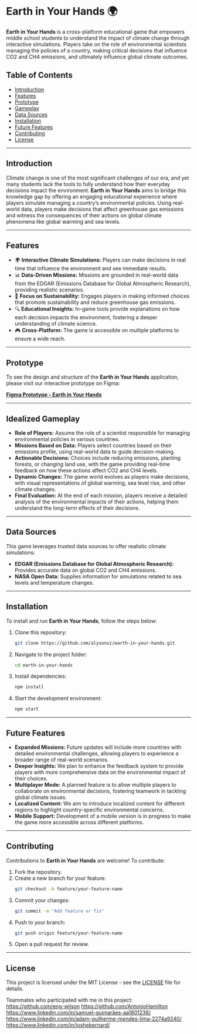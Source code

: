 
# Earth in Your Hands 🌍

**Earth in Your Hands** is a cross-platform educational game that empowers middle school students to understand the impact of climate change through interactive simulations. Players take on the role of environmental scientists managing the policies of a country, making critical decisions that influence CO2 and CH4 emissions, and ultimately influence global climate outcomes.

## Table of Contents
- [Introduction](#introduction)
- [Features](#features)
- [Prototype](#prototype)
- [Gameplay](#gameplay)
- [Data Sources](#data-sources)
- [Installation](#installation)
- [Future Features](#future-features)
- [Contributing](#contributing)
- [License](#license)

---

## Introduction

Climate change is one of the most significant challenges of our era, and yet many students lack the tools to fully understand how their everyday decisions impact the environment. **Earth in Your Hands** aims to bridge this knowledge gap by offering an engaging educational experience where players simulate managing a country’s environmental policies. Using real-world data, players make decisions that affect greenhouse gas emissions and witness the consequences of their actions on global climate phenomena like global warming and sea levels.

---

## Features

- 🌍 **Interactive Climate Simulations:** Players can make decisions in real time that influence the environment and see immediate results.
- 📊 **Data-Driven Missions:** Missions are grounded in real-world data from the EDGAR (Emissions Database for Global Atmospheric Research), providing realistic scenarios.
- 🌱 **Focus on Sustainability:** Engages players in making informed choices that promote sustainability and reduce greenhouse gas emissions.
- 🔍 **Educational Insights:** In-game tools provide explanations on how each decision impacts the environment, fostering a deeper understanding of climate science.
- 🎮 **Cross-Platform:** The game is accessible on multiple platforms to ensure a wide reach.

---

## Prototype

To see the design and structure of the **Earth in Your Hands** application, please visit our interactive prototype on Figma:

[**Figma Prototype - Earth in Your Hands**](https://www.figma.com/proto/8OwtLz5rODrFDluUi6jdMp/Nasa?node-id=5-541&starting-point-node-id=5%3A541)

---

## Idealized Gameplay

- **Role of Players:** Assume the role of a scientist responsible for managing environmental policies in various countries.
- **Missions Based on Data:** Players select countries based on their emissions profile, using real-world data to guide decision-making.
- **Actionable Decisions:** Choices include reducing emissions, planting forests, or changing land use, with the game providing real-time feedback on how these actions affect CO2 and CH4 levels.
- **Dynamic Changes:** The game world evolves as players make decisions, with visual representations of global warming, sea level rise, and other climate changes.
- **Final Evaluation:** At the end of each mission, players receive a detailed analysis of the environmental impacts of their actions, helping them understand the long-term effects of their decisions.

---

## Data Sources

This game leverages trusted data sources to offer realistic climate simulations:
- **EDGAR (Emissions Database for Global Atmospheric Research):** Provides accurate data on global CO2 and CH4 emissions.
- **NASA Open Data:** Supplies information for simulations related to sea levels and temperature changes.

---

## Installation

To install and run **Earth in Your Hands**, follow the steps below:

1. Clone this repository:
   ```bash
   git clone https://github.com/alysonsz/earth-in-your-hands.git
   ```
2. Navigate to the project folder:
   ```bash
   cd earth-in-your-hands
   ```
3. Install dependencies:
   ```bash
   npm install
   ```
4. Start the development environment:
   ```bash
   npm start
   ```

---

## Future Features

- **Expanded Missions:** Future updates will include more countries with detailed environmental challenges, allowing players to experience a broader range of real-world scenarios.
- **Deeper Insights:** We plan to enhance the feedback system to provide players with more comprehensive data on the environmental impact of their choices.
- **Multiplayer Mode:** A planned feature is to allow multiple players to collaborate on environmental decisions, fostering teamwork in tackling global climate issues.
- **Localized Content:** We aim to introduce localized content for different regions to highlight country-specific environmental concerns.
- **Mobile Support:** Development of a mobile version is in progress to make the game more accessible across different platforms.

---

## Contributing

Contributions to **Earth in Your Hands** are welcome! To contribute:

1. Fork the repository.
2. Create a new branch for your feature:
   ```bash
   git checkout -b feature/your-feature-name
   ```
3. Commit your changes:
   ```bash
   git commit -m "Add feature or fix"
   ```
4. Push to your branch:
   ```bash
   git push origin feature/your-feature-name
   ```
5. Open a pull request for review.

---

## License

This project is licensed under the MIT License - see the [LICENSE](LICENSE) file for details.

Teammates who participated with me in this project:
https://github.com/eng-wilson
https://github.com/AntonioHamilton
https://www.linkedin.com/in/samuel-guimarães-aa1801236/
https://www.linkedin.com/in/adam-guilherme-mendes-lima-2274a9240/
https://www.linkedin.com/in/joshebernard/